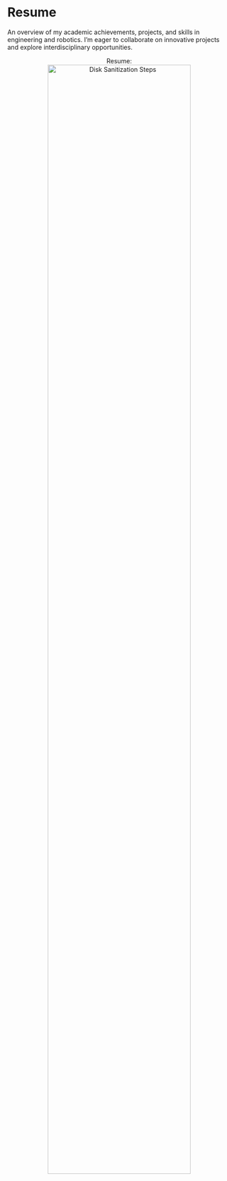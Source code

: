 # Resume
An overview of my academic achievements, projects, and skills in engineering and robotics. I’m eager to collaborate on innovative projects and explore interdisciplinary opportunities.                                                                   

<p align="center">
Resume: <br/>
<img src="https://imgur.com/a/7X6DWfM" height="80%" width="80%" alt="Disk Sanitization Steps"/>
<br />
<br />
